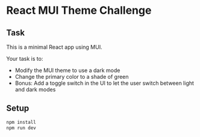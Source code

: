 # React MUI Theme Challenge

## Task

This is a minimal React app using MUI.

Your task is to:
- Modify the MUI theme to use a dark mode
- Change the primary color to a shade of green
- Bonus: Add a toggle switch in the UI to let the user switch between light and dark modes

## Setup

```bash
npm install
npm run dev
```
